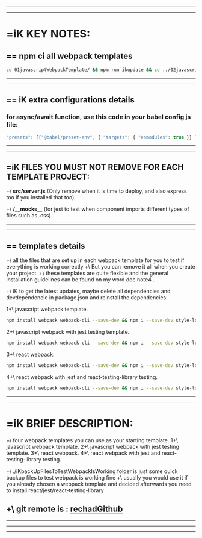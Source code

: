 ----------------------------------------
----------------------------------------
# =iK KEY NOTES:

## == npm ci all webpack templates
```bash
cd 01javascriptWebpackTemplate/ && npm run ikupdate && cd ../02javascriptWebpackJestTestingTemplate/ && npm run ikupdate && cd ../03reactWebpackTemplate/ && npm run ikupdate && cd ../04reactWebpackJestReacttestinglibraryTestingTemplate/ && npm run ikupdate && exit
```
----------------------------------------
----------------------------------------
## == iK extra configurations details
### for async/await function, use this code in your babel config js file:
```javascript
"presets": [["@babel/preset-env", { "targets": { "esmodules": true }} ]]
```
----------------------------------------
----------------------------------------
## =iK FILES YOU MUST NOT REMOVE FOR EACH TEMPLATE PROJECT:

+\ __src/server.js__    (Only remove when it is time to deploy, and also express too if you installed that too)

+\ __/\_\_mocks\_\___   (for jest to test when component imports different types of files such as .css)

----------------------------------------
----------------------------------------
## == templates details
+\ all the files that are set up in each webpack template for you to test if everything is working correctly
	+\ But you can remove it all when you create your project.
+\ these templates are quite flexible and the general installation guidelines can be found on my word doc note4 .

+\ iK to get the latest updates, maybe delete all dependencies and devdependencie in package.json and reinstall the dependencies:

1+\ javascript webpack template.
```bash
npm install webpack webpack-cli --save-dev && npm i --save-dev style-loader css-loader && npm i eslint --save-dev && npm install --save-dev babel-loader @babel/core @babel/preset-env && npm install --save-dev mini-css-extract-plugin && npm install css-minimizer-webpack-plugin --save-dev && npm install --save-dev html-webpack-plugin && npm install handlebars-loader --save-dev && npm install handlebars --save && npm install webpack-dev-server --save-dev
```

2+\ javascript webpack with jest testing template.
```bash
npm install webpack webpack-cli --save-dev && npm i --save-dev style-loader css-loader && npm i eslint --save-dev && npm install --save-dev babel-loader @babel/core @babel/preset-env && npm install --save-dev mini-css-extract-plugin && npm install css-minimizer-webpack-plugin --save-dev && npm install --save-dev html-webpack-plugin && npm install handlebars-loader --save-dev && npm install handlebars --save && npm install webpack-dev-server --save-dev && npm install --save-dev jest
```

3+\ react webpack.
```bash
npm install webpack webpack-cli --save-dev && npm i --save-dev style-loader css-loader && npm i eslint --save-dev && npm install --save-dev babel-loader @babel/core @babel/preset-env && npm install --save-dev mini-css-extract-plugin && npm install css-minimizer-webpack-plugin --save-dev && npm install --save-dev html-webpack-plugin && npm install handlebars-loader --save-dev && npm install handlebars --save && npm install webpack-dev-server --save-dev && npm install react react-dom && npm install --save-dev @babel/preset-react
```
4+\ react webpack with jest and react-testing-library testing.
```bash
npm install webpack webpack-cli --save-dev && npm i --save-dev style-loader css-loader && npm i eslint --save-dev && npm install --save-dev babel-loader @babel/core @babel/preset-env && npm install --save-dev mini-css-extract-plugin && npm install css-minimizer-webpack-plugin --save-dev && npm install --save-dev html-webpack-plugin && npm install handlebars-loader --save-dev && npm install handlebars --save && npm install webpack-dev-server --save-dev && npm install react react-dom && npm install --save-dev @babel/preset-react && npm install --save-dev jest && npm install --save-dev @testing-library/react
```
----------------------------------------
----------------------------------------
# =iK BRIEF DESCRIPTION:

+\ four webpack templates you can use as your starting template.
	1+\ javascript webpack template.
	2+\ javascript webpack with jest testing template.
	3+\ react webpack.
	4+\ react webpack with jest and react-testing-library testing.

+\ ./iKbackUpFilesToTestWebpackIsWorking folder is just some quick backup files to test webpack is working fine
	+\ usually you would use it if you already chosen a webpack template and decided afterwards you need to install react/jest/react-testing-library
    
+\ git remote is : [rechadGithub](https://github.com/RechadKheerdali/iKwebpackTemplateSetup.git)
----------------------------------------
----------------------------------------


----------------------------------------
----------------------------------------

